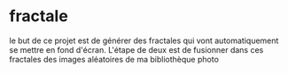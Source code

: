 # fractale
le but de ce projet est de générer des fractales qui vont automatiquement se mettre en fond d'écran. L'étape de deux est de fusionner dans ces fractales des images aléatoires de ma bibliothèque photo
